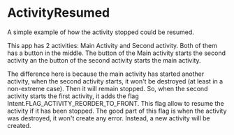 ActivityResumed
===============

A simple example of how the activity stopped could be resumed.

This app has 2 activities: Main Activity and Second activity. Both of them has a button in the middle. The button of the Main activity starts the second activity an the button of the second activity starts the main activity.

The difference here is because the main activity has started another activity, when the second activity starts, it won't be destroyed (at least in a non-extreme case). Then it will remain stopped. So, when the second activity starts the first activity, it adds the flag Intent.FLAG_ACTIVITY_REORDER_TO_FRONT. This flag allow to resume the activity if it has been stopped. The good part of this flag is when the activity was destroyed, it won't create any error. Instead, a new activity will be created.
